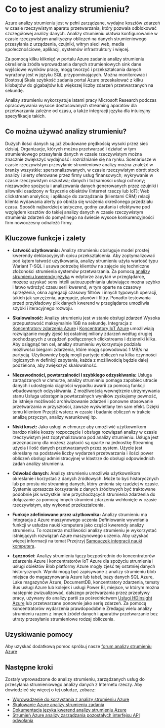 <properties 
    pageTitle="Wprowadzenie do analizy strumieniu | Microsoft Azure" 
    description="Informacje na temat analizy strumieniu, usługa zarządzanych, który ułatwia analizowanie danych strumieniowych z Internetu czynności (IoT) w czasie rzeczywistym." 
    keywords="analizy jako usługa zarządzanych usług, przetwarzanie strumienia, streaming analizy, co to jest analizy strumieniu"
    services="stream-analytics" 
    documentationCenter="" 
    authors="jeffstokes72" 
    manager="jhubbard" 
    editor="cgronlun"/>

<tags 
    ms.service="stream-analytics" 
    ms.devlang="na" 
    ms.topic="get-started-article" 
    ms.tgt_pltfrm="na" 
    ms.workload="data-services" 
    ms.date="09/26/2016" 
    ms.author="jeffstok"/>


# <a name="what-is-stream-analytics"></a>Co to jest analizy strumieniu?

Azure analizy strumieniu jest w pełni zarządzane, wydajne kosztów zdarzeń w czasie rzeczywistym aparatu przetwarzania, który pozwala odblokować szczegółowej analizy danych. Analizy strumieniu ułatwia konfigurowanie w czasie rzeczywistym analityczny obliczeń na danych strumieniowego przesyłania z urządzenia, czujniki, witryn sieci web, media społecznościowe, aplikacji, systemów infrastruktury i więcej.

Za pomocą kilku kliknięć w portalu Azure zadanie analizy strumieniu określenia źródła wprowadzania danych strumieniowych sink dane wyjściowe wyników pracy, mogą tworzyć i przekształcania danych wyrażony jest w języku SQL przypominających. Można monitorować i Dostosuj Skala szybkość zadania portal Azure przeskalować z kilku kilobajtów do gigabajtów lub większej liczby zdarzeń przetwarzanych na sekundę.

Analizy strumieniu wykorzystuje latami pracy Microsoft Research podczas opracowywania wysoce dostosowanych streaming aparatów dla przetwarzania zależne od czasu, a także integracji języka dla intuicyjny specyfikacje takich.

## <a name="what-can-i-use-stream-analytics-for"></a>Co można używać analizy strumieniu?
Dużych ilości danych są już zbudowane prędkością wysoki przez sieć dzisiaj. Organizacje, których można przetwarzać i działać w tym strumieniowego przesyłania danych w czasie rzeczywistym można znacznie zwiększyć wydajność i rozróżnianie się na rynku. Scenariusze w czasie rzeczywistym przesyłanie strumieniowe analizy można znaleźć w branży wszystkie: spersonalizowanych, w czasie rzeczywistym obrót stock analizy i alerty oferowane przez firmy usług finansowych; wykrywanie w czasie rzeczywistym oszustwa; danych i tożsamości usługi ochrony; niezawodne spożyciu i analizowania danych generowanych przez czujniki i siłowniki osadzony w fizycznie obiektów (Internet rzeczy lub IoT); Web clickstream analytics; i aplikacje do zarządzania (klientami CRM) relacji klienta wydawania alerty po obniża się wrażenia określonego przedziału czasu. Sposób najbardziej elastyczne, godny zaufania i efektywne pod względem kosztów do takiej analizy danych w czasie rzeczywistym strumienia zdarzeń do pomyślnego na świecie wysoce konkurencyjności firm nowoczesny odnaleźć firmy.

## <a name="key-capabilities-and-benefits"></a>Kluczowe funkcje i zalety
-   **Łatwość użytkowania:** Analizy strumieniu obsługuje model prostej kwerendy deklaracyjnych opisu przekształcenia. Aby zoptymalizować pod kątem łatwość użytkowania, analizy strumieniu użyta wartość typu Wariant T-SQL i usuwa potrzebę klientów na zajęcie się techniczne złożoności strumienia systemów przetwarzania. Za pomocą [analizy strumieniu kwerendy języka](https://msdn.microsoft.com/library/azure/dn834998.aspx) w edytorze zapytań w przeglądarce, możesz uzyskać sens intelli autouzupełniania ułatwiające można szybko i łatwo wdrożyć czasu serii kwerend, w tym oparte na czasowy sprzężenia, okna agregacji czasowy filtrów i innych typowych operacji, takich jak sprzężenia, agregacje, planów i filtry. Ponadto testowania przed przykładowy plik danych kwerend w przeglądarce umożliwia szybki i iteracyjnego rozwoju.  

-   **Skalowalność:** Analizy strumieniu jest w stanie obsługi zdarzeń Wysoka przepustowość maksymalnie 1GB na sekundę. Integracja z [Koncentratory zdarzenia Azure](https://azure.microsoft.com/services/event-hubs/) i [Koncentratory IoT Azure](https://azure.microsoft.com/services/iot-hub/) umożliwiają rozwiązanie mogły zjeść tej ostatniej miliony zdarzeń według drugiej pochodzących z urządzeń podłączonych clickstreams i dzienniki kilka. Aby osiągnąć ten cel, analizy strumieniu wykorzystuje podziału możliwości biegami zdarzenia, które mogą spowodować 1 MB/s na partycją. Użytkownicy będą mogli partycje obliczeń na kilka czynności logicznych w definicji zapytania, każda z możliwością będzie dalej podzielona, aby zwiększyć skalowalność.  

-   **Niezawodności, powtarzalności i szybkiego odzyskiwania:** Usługa zarządzanych w chmurze, analizy strumieniu pomaga zapobiec utracie danych i udostępnia ciągłości wypadku awarii za pomocą funkcji wbudowanych odzyskiwania. Z możliwością wewnętrznie utrzymywania stanu Usługa udostępnia powtarzalnych wyników zyskujemy pewność, że istnieje możliwość archiwizowanie zdarzeń i ponowne stosowanie przetwarzania w przyszłości, zawsze wyświetlany ten sam efekt. Dzięki temu klientom Przejdź wstecz w czasie i badanie obliczeń w trakcie analizę przyczyn, analizy warunkowej itp.  

-   **Niski koszt:** Jako usługi w chmurze aby umożliwić użytkownikom bardzo niskie koszty rozpoczęcie i obsługa rozwiązań analizy w czasie rzeczywistym jest zoptymalizowana pod analizy strumieniu. Usługa jest przeznaczony dla możesz zapłacić są oparte na jednostkę Streaming użycia i ilość danych przetwarzanych przez system. Użycie jest określany na podstawie liczby wydarzeń przetwarzania i ilości power obliczeń obsługi administracyjnej w klastrze do obsługi odpowiednich zadań analizy strumieniu.  

-   **Odwołać danych:** Analizy strumieniu umożliwia użytkownikom określanie i korzystać z danych źródłowych. Może to być historycznych lub po prostu nie streaming danych, który zmienia się rzadziej w czasie. Systemie upraszcza korzystanie z danych źródłowych być traktowane podobnie jak wszystkie inne przychodzących strumienia zdarzenia do dołączanie za pomocą innych strumieni zdarzenia wchłonięte w czasie rzeczywistym, aby wykonać przekształcenia.  

-   **Funkcje zdefiniowane przez użytkownika:** Analizy strumieniu ma Integracja z Azure maszynowego uczenia Definiowanie wywołania funkcji w usłudze nauki komputera jako części kwerendy analizy strumieniu. To rozszerza możliwości analizy strumieniu je wykorzystać istniejących rozwiązań Azure maszynowego uczenia. Aby uzyskać więcej informacji na temat Przejrzyj [Samouczek integracji nauki komputera](stream-analytics-machine-learning-integration-tutorial.md).

-   **Łączności:** Analizy strumieniu łączy bezpośrednio do koncentratorów zdarzenia Azure i koncentratorów IoT Azure dla spożyciu strumienia i usługi obiektów Blob platformy Azure mogły zjeść tej ostatniej danych historycznych. Wyniki mogą być zapisywane z analizy strumieniu blob miejsca do magazynowania Azure lub tabel, bazy danych SQL Azure, Lake magazynów Azure, DocumentDB, koncentratory zdarzenia, tematy Bus usługi Azure lub kolejek i usługi Power BI, miejsce, w którym można następnie zwizualizować, dalszego przetwarzania przez przepływy pracy, używany do analizy partii za pośrednictwem [Usługi HDInsight Azure](https://azure.microsoft.com/services/hdinsight/) lub przetwarzane ponownie jako serię zdarzeń. Za pomocą koncentratorów wydarzenia prawdopodobnie Zredaguj wielu analizy strumieniu razem z innych źródeł danych i aparatów przetwarzanie bez utraty przesyłanie strumieniowe rodzaj obliczenia.  

## <a name="get-help"></a>Uzyskiwanie pomocy
Aby uzyskać dodatkową pomoc spróbuj nasze [forum analizy strumieniu Azure](https://social.msdn.microsoft.com/Forums/en-US/home?forum=AzureStreamAnalytics)

## <a name="next-steps"></a>Następne kroki
Zostały wprowadzone do analizy strumieniu, zarządzanych usług do przesyłania strumieniowego analizy danych z Internetu rzeczy. Aby dowiedzieć się więcej o tej usłudze, zobacz:

- [Wprowadzenie do korzystania z analizy strumieniu Azure](stream-analytics-get-started.md)
- [Skalowanie Azure analizy strumieniu zadania](stream-analytics-scale-jobs.md)
- [Dokumentacja języka kwerend analizy strumieniu Azure](https://msdn.microsoft.com/library/azure/dn834998.aspx)
- [Strumień Azure analizy zarządzania pozostałych interfejsu API odwołania](https://msdn.microsoft.com/library/azure/dn835031.aspx)

